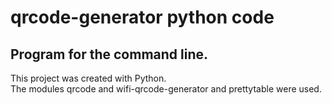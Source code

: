 # qrcode-generator python code 
## Program for the command line.
This project was created with Python. \
The modules qrcode and wifi-qrcode-generator and prettytable were used.
